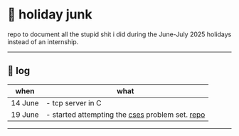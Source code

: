 # 🧃 holiday junk

repo to document all the stupid shit i did during the June-July 2025 holidays instead of an internship.

---

## 📅 log

| when       | what |
|------------|------------|
| 14 June | - tcp server in C
| 19 June | - started attempting the [cses](https://cses.fi/problemset/list/) problem set. [repo](https://github.com/bhushanwho/cses)
---